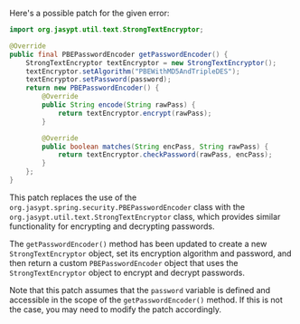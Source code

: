 Here's a possible patch for the given error:

```java
import org.jasypt.util.text.StrongTextEncryptor;

@Override
public final PBEPasswordEncoder getPasswordEncoder() {
    StrongTextEncryptor textEncryptor = new StrongTextEncryptor();
    textEncryptor.setAlgorithm("PBEWithMD5AndTripleDES");
    textEncryptor.setPassword(password);
    return new PBEPasswordEncoder() {
        @Override
        public String encode(String rawPass) {
            return textEncryptor.encrypt(rawPass);
        }

        @Override
        public boolean matches(String encPass, String rawPass) {
            return textEncryptor.checkPassword(rawPass, encPass);
        }
    };
}
```

This patch replaces the use of the `org.jasypt.spring.security.PBEPasswordEncoder` class with the `org.jasypt.util.text.StrongTextEncryptor` class, which provides similar functionality for encrypting and decrypting passwords.

The `getPasswordEncoder()` method has been updated to create a new `StrongTextEncryptor` object, set its encryption algorithm and password, and then return a custom `PBEPasswordEncoder` object that uses the `StrongTextEncryptor` object to encrypt and decrypt passwords.

Note that this patch assumes that the `password` variable is defined and accessible in the scope of the `getPasswordEncoder()` method. If this is not the case, you may need to modify the patch accordingly.